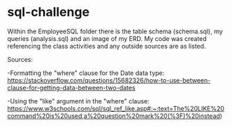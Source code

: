 # sql-challenge
Within the EmployeeSQL folder there is the table schema (schema.sql), my queries (analysis.sql) and an image of my ERD. My code was created referencing the class activities and any outside sources are as listed. 

Sources:

-Formatting the "where" clause for the Date data type: https://stackoverflow.com/questions/15682326/how-to-use-between-clause-for-getting-data-between-two-dates

-Using the "like" argument in the "where" clause: https://www.w3schools.com/sql/sql_ref_like.asp#:~:text=The%20LIKE%20command%20is%20used,a%20question%20mark%20(%3F)%20instead)
